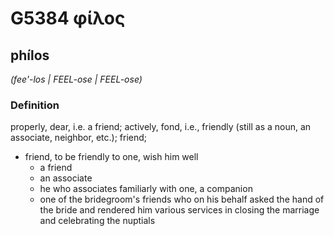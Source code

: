 # G5384 φίλος

## phílos

_(fee'-los | FEEL-ose | FEEL-ose)_

### Definition

properly, dear, i.e. a friend; actively, fond, i.e., friendly (still as a noun, an associate, neighbor, etc.); friend; 

- friend, to be friendly to one, wish him well
  - a friend
  - an associate
  - he who associates familiarly with one, a companion
  - one of the bridegroom's friends who on his behalf asked the hand of the bride and rendered him various services in closing the marriage and celebrating the nuptials
